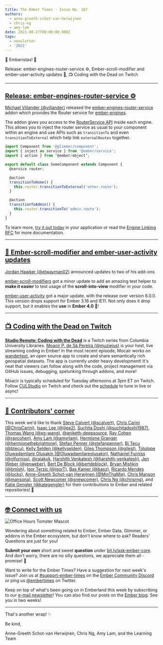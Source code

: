 ```yaml
---
title: The Ember Times - Issue No. 187
authors:
  - anne-greeth-schot-van-herwijnen
  - chris-ng
  - amy-lam
date: 2021-08-27T00:00:00.000Z
tags:
  - newsletter
  - '2021'
---
```


👋 Emberistas! 🐹

Release: ember-engines-router-service ⚙️,
Ember-scroll-modifier and ember-user-activity updates 🚀,
📺 Coding with the Dead on Twitch

---

## [Release: ember-engines-router-service ⚙️](https://twitter.com/MVillander/status/1423659543427522560)

[Michael Villander (@villander)](https://github.com/villander) released the [ember-engines-router-service](https://github.com/villander/ember-engines-router-service) addon which provides the Router service for [ember-engines](https://github.com/ember-engines/ember-engines).

The addon gives you access to the [RouterService API](https://api.emberjs.com/ember/release/classes/RouterService) inside each engine. This allows you to inject the router service as usual to your component within an engine and use APIs such as `transitionTo` and even `transitionToExternal` which help link `externalRoutes` together.

```js
import Component from '@glimmer/component';
import { inject as service } from '@ember/service';
import { action } from ‘@ember/object’;

export default class SomeComponent extends Component {
  @service router;

  @action
  transitionToHome() {
    this.router.transitionToExternal('other.route');
  }

  @action
  transitionToAdmin() {
    this.router.transitionTo('admin.route');
  }
}
```

To learn more, [try it out today](https://github.com/villander/ember-engines-router-service) in your application or read the [Engine Linking RFC](https://github.com/emberjs/rfcs/pull/122) for more documentation.

---

## [🚀 Ember-scroll-modifier and ember-user-activity updates](https://twitter.com/AxleHellfire/status/1424825542767874052)

[Jordan Hawker (@elwayman02)](https://github.com/elwayman02) announced updates to two of his add-ons.

[ember-scroll-modifiers](https://ember-scroll-modifiers.jhawk.co) got a minor update to add an amazing test helper to **make it easier** to test usage of the **scroll-into-view** modifier in your code.

[ember-user-activity](ember-user-activity.jhawk.co) got a major update, with the release over version 6.0.0. This version drops support for Ember 3.16 and IE11. Not only does it drop support, but it enables the **use** in **Ember 4.0** 🥳!

---

## [📺 Coding with the Dead on Twitch](https://twitter.com/muziejus/status/1427725501112717319)

<!--alex ignore host-hostess-->
**[Studio Remote: Coding with the Dead](https://www.twitch.tv/videos/1121252669)** is a Twitch series from Columbia University Libraries. [Moacir P. de Sá Pereira (@muziejus)](https://github.com/muziejus) is your host, live streaming coding in Ember! In the most recent episode, Mocair works on [wandertext](https://github.com/wandertext/wandertext), an open source app to create and share semantically rich geospatial datasets. The app is currently under heavy development! It's neat that viewers can follow along with the code, project management via GitHub issues, debugging, spelunking through addons, and more!

<!-- embed on substack, screenshot for blog? couldn't get twitter embed to work. most online converters  https://twitter.com/muziejus/status/1427725501112717319 -->

Moacir is typically scheduled for Tuesday afternoons at 3pm ET on Twitch. Follow [CULStudio](https://www.twitch.tv/culstudio) on Twitch and check out the [schedule](https://www.twitch.tv/culstudio/schedule) to tune in live or async!

---

## [👏 Contributors' corner](https://guides.emberjs.com/release/contributing/repositories/)

<p>This week we'd like to thank <a href="https://github.com/scalvert" rel="noopener noreferrer" target="_blank">Steve Calvert (@scalvert)</a>, <a href="https://github.com/ChrisCarini" rel="noopener noreferrer" target="_blank">Chris Carini (@ChrisCarini)</a>, <a href="https://github.com/ijlee2" rel="noopener noreferrer" target="_blank">Isaac Lee (@ijlee2)</a>, <a href="https://github.com/suchitadoshi1987" rel="noopener noreferrer" target="_blank">Suchita Doshi (@suchitadoshi1987)</a>, <a href="https://github.com/xg-wang" rel="noopener noreferrer" target="_blank">Thomas Wang (@xg-wang)</a>, <a href="https://github.com/aniketh-deepsource" rel="noopener noreferrer" target="_blank">@aniketh-deepsource</a>, <a href="https://github.com/raycohen" rel="noopener noreferrer" target="_blank">Ray Cohen (@raycohen)</a>, <a href="https://github.com/amyrlam" rel="noopener noreferrer" target="_blank">Amy Lam (@amyrlam)</a>, <a href="https://github.com/hermionethebrightone" rel="noopener noreferrer" target="_blank">Hermione Granger (@hermionethebrightone)</a>, <a href="https://github.com/stefanpenner" rel="noopener noreferrer" target="_blank">Stefan Penner (@stefanpenner)</a>, <a href="https://github.com/btecu" rel="noopener noreferrer" target="_blank">Bj Tecu (@btecu)</a>, <a href="https://github.com/kellyselden" rel="noopener noreferrer" target="_blank">Kelly Selden (@kellyselden)</a>, <a href="https://github.com/gilest" rel="noopener noreferrer" target="_blank">Giles Thompson (@gilest)</a>, <a href="https://github.com/Oluwadamilareolusakin" rel="noopener noreferrer" target="_blank">Tolulope Oluwadamilare Olusakin (@Oluwadamilareolusakin)</a>, <a href="https://github.com/nlfurniss" rel="noopener noreferrer" target="_blank">Nathaniel Furniss (@nlfurniss)</a>, <a href="https://github.com/rajakvk" rel="noopener noreferrer" target="_blank">@rajakvk</a>, <a href="https://github.com/harshith-venkatesh" rel="noopener noreferrer" target="_blank">Harshith Venkatesh (@harshith-venkatesh)</a>, <a href="https://github.com/jenweber" rel="noopener noreferrer" target="_blank">Jen Weber (@jenweber)</a>, <a href="https://github.com/bertdeblock" rel="noopener noreferrer" target="_blank">Bert De Block (@bertdeblock)</a>, <a href="https://github.com/bmish" rel="noopener noreferrer" target="_blank">Bryan Mishkin (@bmish)</a>, <a href="https://github.com/igorT" rel="noopener noreferrer" target="_blank">Igor Terzic (@igorT)</a>, <a href="https://github.com/basz" rel="noopener noreferrer" target="_blank">Bas Kamer (@basz)</a>, <a href="https://github.com/locks" rel="noopener noreferrer" target="_blank">Ricardo Mendes (@locks)</a>, <a href="https://github.com/MinThaMie" rel="noopener noreferrer" target="_blank">Anne-Greeth Schot-van Herwijnen (@MinThaMie)</a>, <a href="https://github.com/mansona" rel="noopener noreferrer" target="_blank">Chris Manson (@mansona)</a>, <a href="https://github.com/snewcomer" rel="noopener noreferrer" target="_blank">Scott Newcomer (@snewcomer)</a>, <a href="https://github.com/chrisrng" rel="noopener noreferrer" target="_blank">Chris Ng (@chrisrng)</a>, and <a href="https://github.com/kategengler" rel="noopener noreferrer" target="_blank">Katie Gengler (@kategengler)</a> for their contributions to Ember and related repositories! 💖</p>

---

## [🤓 Connect with us](https://docs.google.com/forms/d/e/1FAIpQLScqu7Lw_9cIkRtAiXKitgkAo4xX_pV1pdCfMJgIr6Py1V-9Og/viewform)

<div class="blog-row">
  <img class="float-right small transparent padded" alt="Office Hours Tomster Mascot" title="Readers' Questions" src="/images/tomsters/officehours.png" />

  <p>Wondering about something related to Ember, Ember Data, Glimmer, or addons in the Ember ecosystem, but don't know where to ask? Readers’ Questions are just for you!</p>

  <p><strong>Submit your own</strong> short and sweet <strong>question</strong> under <a href="https://bit.ly/ask-ember-core" target="rq">bit.ly/ask-ember-core</a>. And don’t worry, there are no silly questions, we appreciate them all - promise! 🤞</p>

  <p>Want to write for the Ember Times? Have a suggestion for next week's issue? Join us at <a href="https://discordapp.com/channels/480462759797063690/485450546887786506">#support-ember-times</a> on the <a href="https://discord.gg/emberjs">Ember Community Discord</a> or ping us <a href="https://twitter.com/embertimes">@embertimes</a> on Twitter.</p>

  <p>Keep on top of what's been going on in Emberland this week by subscribing to our <a href="https://embertimes.substack.com/">e-mail newsletter</a>! You can also find our posts on the <a href="https://blog.emberjs.com/tag/newsletter">Ember blog</a>. See you in two weeks!</p>
</div>

---

That's another wrap! ✨

Be kind,

Anne-Greeth Schot-van Herwijnen, Chris Ng, Amy Lam, and the Learning Team
